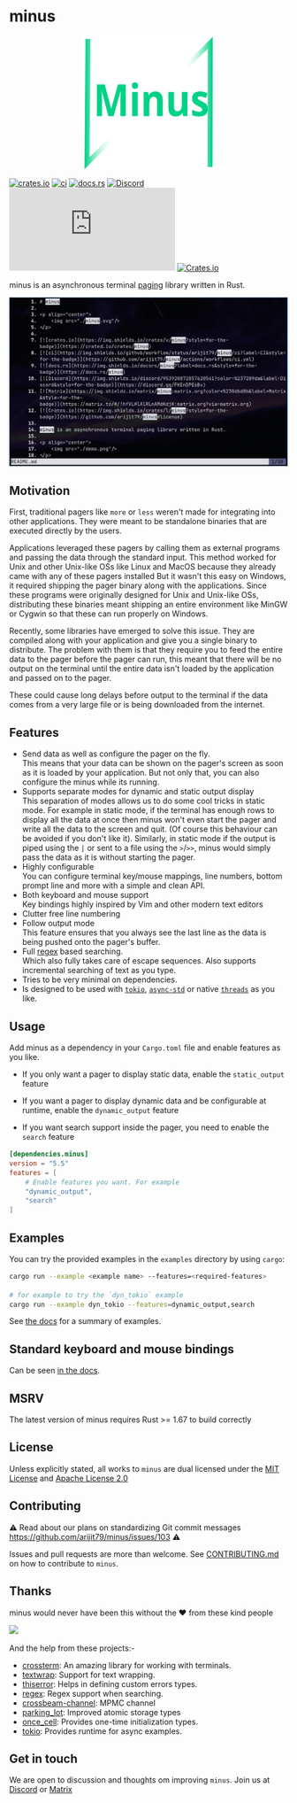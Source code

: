 # minus

<p align="center">
    <img src="./minus.svg"/>
</p>

[![crates.io](https://img.shields.io/crates/v/minus?style=for-the-badge)](https://crates.io/crates/minus)
[![ci](https://github.com/arijit79/minus/actions/workflows/ci.yml/badge.svg)](https://github.com/arijit79/minus/actions/workflows/ci.yml)
[![docs.rs](https://img.shields.io/docsrs/minus?label=docs.rs&style=for-the-badge)](https://docs.rs/minus)
[![Discord](https://img.shields.io/discord/953920872857620541?color=%237289da&label=Discord&style=for-the-badge)](https://discord.gg/FKEnDPE6Bv)
[![Matrix](https://img.shields.io/matrix/minus:matrix.org?color=%230dbd8b&label=Matrix&style=for-the-badge)](https://matrix.to/#/!hfVLHlAlRLnAMdKdjK:matrix.org?via=matrix.org)
[![Crates.io](https://img.shields.io/crates/l/minus?style=for-the-badge)](https://github.com/arijit79/minus#license)

minus is an asynchronous terminal [paging] library written in Rust.

<p align="center">
    <img src="./demo.png"/>
</p>

## Motivation
First, traditional pagers like `more` or `less` weren't made for integrating into other applications. They were meant to
be standalone binaries that are executed directly by the users.

Applications leveraged these pagers by calling them as external programs and passing the data through the standard
input.
This method worked for Unix and other Unix-like OSs like Linux and MacOS because they already came with any of these
pagers installed  But it wasn't this easy on Windows, it required shipping the pager binary along with the applications.
Since these programs were originally designed for Unix and Unix-like OSs, distributing these binaries meant shipping an
entire environment like MinGW or Cygwin so that these can run properly on Windows.

Recently, some libraries have emerged to solve this issue. They are compiled along with your application and give you a
single binary to distribute. The problem with them is that they require you to feed the entire data to the pager before
the pager can run, this meant that there will be no output on the terminal until the entire data isn't loaded by the
application and passed on to the pager.

These could cause long delays before output to the terminal if the data comes from a very large file or is being
downloaded from the internet.

## Features
- Send data as well as configure the pager on the fly.  
    This means that your data can be shown on the pager's screen as soon as it is loaded by your application. But not only that,
    you can also configure the minus while its running.
- Supports separate modes for dynamic and static output display  
    This separation of modes allows us to do some cool tricks in static mode. For example in static mode, if the terminal has 
    enough rows to display all the data at once then minus won't even start the pager and write all the data to the screen and quit. 
    (Of course this behaviour can be avoided if you don't like it).
    Similarly, in static mode if the output is piped using the `|` or sent to a file using the `>`/`>>`, minus would simply pass the 
    data as it is without starting the pager.
- Highly configurable  
    You can configure terminal key/mouse mappings, line numbers, bottom prompt line and more with a simple and clean API.
- Both keyboard and mouse support  
    Key bindings highly inspired by Vim and other modern text editors
- Clutter free line numbering
- Follow output mode  
    This feature ensures that you always see the last line as the data is being pushed onto the pager's buffer.
- Full [regex](https://docs.rs/regex) based searching.  
	Which also fully takes care of escape sequences. Also supports incremental searching of text as you type.
- Tries to be very minimal on dependencies.
- Is designed to be used with [`tokio`], [`async-std`] or native [`threads`] as you like.

## Usage

Add minus as a dependency in your `Cargo.toml` file and enable features as you like.

* If you only want a pager to display static data, enable the `static_output` feature

* If you want a pager to display dynamic data and be configurable at runtime, enable the `dynamic_output` feature

* If you want search support inside the pager, you need to enable the `search` feature

```toml
[dependencies.minus]
version = "5.5"
features = [
    # Enable features you want. For example
    "dynamic_output",
    "search"
]
```

## Examples

You can try the provided examples in the `examples` directory by using `cargo`:
```bash
cargo run --example <example name> --features=<required-features>

# for example to try the `dyn_tokio` example
cargo run --example dyn_tokio --features=dynamic_output,search
```

See [the docs](https://docs.rs/minus/latest/minus/#examples) for a summary of examples.


## Standard keyboard and mouse bindings

Can be seen [in the docs](https://docs.rs/minus/latest/minus/#standard-actions).

## MSRV
The latest version of minus requires Rust >= 1.67 to build correctly

## License

Unless explicitly stated, all works to `minus` are dual licensed under the
[MIT License](./LICENSE-MIT) and [Apache License 2.0](./LICENSE-APACHE)

## Contributing
:warning: Read about our plans on standardizing Git commit messages https://github.com/arijit79/minus/issues/103 :warning:

Issues and pull requests are more than welcome.
See [CONTRIBUTING.md](CONTRIBUTING.md) on how to contribute to `minus`.

## Thanks

minus would never have been this without the :heart: from these kind people

<a href="https://github.com/arijit79/minus/graphs/contributors">
  <img src="https://contrib.rocks/image?repo=arijit79/minus" />
</a>

And the help from these projects:-
- [crossterm](https://crates.io/crates/crossterm): An amazing library for working with terminals.
- [textwrap](https://crates.io/crates/textwrap): Support for text wrapping.
- [thiserror](https://crates.io/crates/thiserror): Helps in defining custom errors types.
- [regex](https://crates.io/crates/regex): Regex support when searching.
- [crossbeam-channel](https://crates.io/crates/crossbeam-channel): MPMC channel
- [parking_lot](https://crates.io/crates/parking_lot): Improved atomic storage types
- [once_cell](https://crates.io/crates/once_cell): Provides one-time initialization types.
- [tokio](https://crates.io/crates/tokio): Provides runtime for async examples.

## Get in touch

We are open to discussion and thoughts om improving `minus`. Join us at 
[Discord](https://discord.gg/FKEnDPE6Bv) or
[Matrix](https://matrix.to/#/!hfVLHlAlRLnAMdKdjK:matrix.org?via=matrix.org)

[`tokio`]: https://crates.io/crates/tokio
[`async-std`]: https://crates.io/crates/async-std
[`Threads`]: https://doc.rust-lang.org/std/thread/index.html
[paging]: https://en.wikipedia.org/wiki/Terminal_pager
